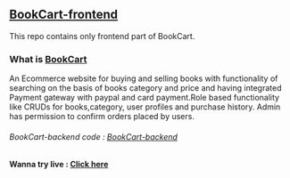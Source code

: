 ## [BookCart-frontend](https://github.com/buddykai/BOOKCART-Frontend)
This repo contains only frontend part of BookCart.


### What is [BookCart](https://bookcart-1.web.app/)

 An Ecommerce website for buying and selling books with functionality of searching on the basis of books category and price and having integrated Payment gateway with paypal and card payment.Role based functionality like CRUDs for books,category, user profiles and purchase history. Admin has permission to confirm orders placed by users.
 
 ###### BookCart-backend code : [BookCart-backend](https://github.com/buddykai/BOOKCART-Backend)
 
#### Wanna try live : [Click here](https://bookcart-1.web.app/)
